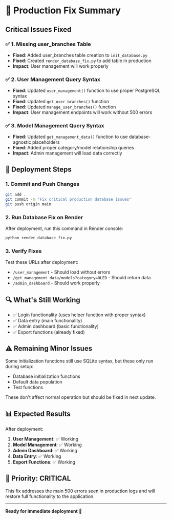 # 🚨 Production Fix Summary

## Critical Issues Fixed

### ✅ 1. Missing user_branches Table
- **Fixed**: Added user_branches table creation to `init_database.py`
- **Fixed**: Created `render_database_fix.py` to add table in production
- **Impact**: User management will work properly

### ✅ 2. User Management Query Syntax
- **Fixed**: Updated `user_management()` function to use proper PostgreSQL syntax
- **Fixed**: Updated `get_user_branches()` function 
- **Fixed**: Updated `manage_user_branches()` function
- **Impact**: User management endpoints will work without 500 errors

### ✅ 3. Model Management Query Syntax  
- **Fixed**: Updated `get_management_data()` function to use database-agnostic placeholders
- **Fixed**: Added proper category/model relationship queries
- **Impact**: Admin management will load data correctly

## 🚀 Deployment Steps

### 1. Commit and Push Changes
```bash
git add .
git commit -m "Fix critical production database issues"
git push origin main
```

### 2. Run Database Fix on Render
After deployment, run this command in Render console:
```bash
python render_database_fix.py
```

### 3. Verify Fixes
Test these URLs after deployment:
- `/user_management` - Should load without errors
- `/get_management_data/models?category=OLED` - Should return data
- `/admin_dashboard` - Should work properly

## 🔍 What's Still Working

- ✅ Login functionality (uses helper function with proper syntax)
- ✅ Data entry (main functionality)
- ✅ Admin dashboard (basic functionality)
- ✅ Export functions (already fixed)

## ⚠️ Remaining Minor Issues

Some initialization functions still use SQLite syntax, but these only run during setup:
- Database initialization functions
- Default data population
- Test functions

These don't affect normal operation but should be fixed in next update.

## 📊 Expected Results

After deployment:
1. **User Management**: ✅ Working
2. **Model Management**: ✅ Working  
3. **Admin Dashboard**: ✅ Working
4. **Data Entry**: ✅ Working
5. **Export Functions**: ✅ Working

## 🎯 Priority: CRITICAL

This fix addresses the main 500 errors seen in production logs and will restore full functionality to the application.

---

**Ready for immediate deployment** 🚀